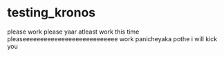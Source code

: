 ﻿# testing_kronos
please work
please yaar atleast work this time
pleaseeeeeeeeeeeeeeeeeeeeeeeeeee
work
panicheyaka pothe i will kick you

